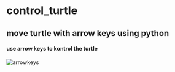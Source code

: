 # control_turtle
## move turtle with arrow keys using python
#### use arrow keys to kontrol the turtle
![arrowkeys](https://user-images.githubusercontent.com/45952322/81192946-1ad45200-8fbb-11ea-8685-aeaa052b0d34.png)



